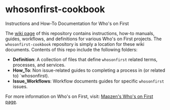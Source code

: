 # whosonfirst-cookbook
Instructions and How-To Documentation for Who's on First

The [wiki page](https://github.com/whosonfirst/whosonfirst-cookbook/wiki) of this repository contains instructions, how-to manuals, guides, workflows, and definitions for various Who's on First projects. The `whosonfirst-cookbook` repository is simply a location for these wiki documents. Contents of this repo include the following folders:

* **Definition**: A collection of files that define `whosonfirst` related terms, processes, and services.
* **How_To**: Non issue-related guides to completing a process in (or related to) `whosonfirst).
* **Issue_Workflows**: Workflow documents guides for specific `whosonfirst` issues.

For more information on Who's on First, visit: [Mapzen's Who's on First page](https://whosonfirst.mapzen.com/).
